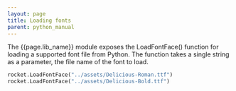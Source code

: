 ```yaml
---
layout: page
title: Loading fonts
parent: python_manual
---
```


The {{page.lib_name}} module exposes the LoadFontFace() function for loading a supported font file from Python. The function takes a single string as a parameter, the file name of the font to load.

```python
rocket.LoadFontFace("../assets/Delicious-Roman.ttf")
rocket.LoadFontFace("../assets/Delicious-Bold.ttf")
```
